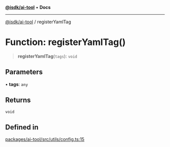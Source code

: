 [**@isdk/ai-tool**](../README.md) • **Docs**

***

[@isdk/ai-tool](../globals.md) / registerYamlTag

# Function: registerYamlTag()

> **registerYamlTag**(`tags`): `void`

## Parameters

• **tags**: `any`

## Returns

`void`

## Defined in

[packages/ai-tool/src/utils/config.ts:15](https://github.com/isdk/ai-tool.js/blob/37ada542a786fbbc770f2d61beb564f6e603941d/src/utils/config.ts#L15)
